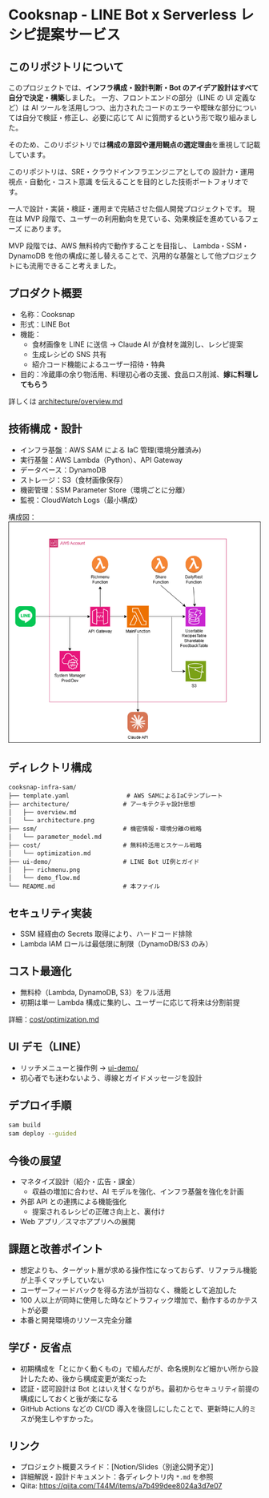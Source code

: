 # Cooksnap - LINE Bot x Serverless レシピ提案サービス

## このリポジトリについて

このプロジェクトでは、**インフラ構成・設計判断・Bot のアイデア設計はすべて自分で決定・構築**しました。
一方、フロントエンドの部分（LINE の UI 定義など）は AI ツールを活用しつつ、出力されたコードのエラーや曖昧な部分については自分で検証・修正し、必要に応じて AI に質問するという形で取り組みました。

そのため、このリポジトリでは**構成の意図や運用観点の選定理由**を重視して記載しています。

このリポジトリは、SRE・クラウドインフラエンジニアとしての
設計力・運用視点・自動化・コスト意識 を伝えることを目的とした技術ポートフォリオです。

一人で設計・実装・検証・運用まで完結させた個人開発プロジェクトです。
現在は MVP 段階で、ユーザーの利用動向を見ている、効果検証を進めているフェーズ にあります。

MVP 段階では、AWS 無料枠内で動作することを目指し、
Lambda・SSM・DynamoDB を他の構成に差し替えることで、汎用的な基盤として他プロジェクトにも流用できること考えました。

## プロダクト概要

- 名称：Cooksnap
- 形式：LINE Bot
- 機能：
  - 食材画像を LINE に送信 → Claude AI が食材を識別し、レシピ提案
  - 生成レシピの SNS 共有
  - 紹介コード機能によるユーザー招待・特典
- 目的：冷蔵庫の余り物活用、料理初心者の支援、食品ロス削減、**嫁に料理してもらう**

詳しくは [architecture/overview.md](architecture/overview.md)

## 技術構成・設計

- インフラ基盤：AWS SAM による IaC 管理(環境分離済み)
- 実行基盤：AWS Lambda（Python）、API Gateway
- データベース：DynamoDB
- ストレージ：S3（食材画像保存）
- 機密管理：SSM Parameter Store（環境ごとに分離）
- 監視：CloudWatch Logs（最小構成）

構成図：![構成図](architecture/architecture.png)

## ディレクトリ構成

```
cooksnap-infra-sam/
├── template.yaml                # AWS SAMによるIaCテンプレート
├── architecture/               # アーキテクチャ設計思想
│   ├── overview.md
│   └── architecture.png
├── ssm/                        # 機密情報・環境分離の戦略
│   └── parameter_model.md
├── cost/                       # 無料枠活用とスケール戦略
│   └── optimization.md
├── ui-demo/                    # LINE Bot UI例とガイド
│   ├── richmenu.png
│   └── demo_flow.md
└── README.md                   # 本ファイル
```

## セキュリティ実装

- SSM 経経由の Secrets 取得により、ハードコード排除
- Lambda IAM ロールは最低限に制限（DynamoDB/S3 のみ）

## コスト最適化

- 無料枠（Lambda, DynamoDB, S3）をフル活用
- 初期は単一 Lambda 構成に集約し、ユーザーに応じて将来は分割前提

詳細：[cost/optimization.md](cost/optimization.md)

## UI デモ（LINE）

- リッチメニューと操作例 → [ui-demo/](ui-demo/)
- 初心者でも迷わないよう、導線とガイドメッセージを設計

## デプロイ手順

```bash
sam build
sam deploy --guided
```

## 今後の展望

- マネタイズ設計（紹介・広告・課金）
  - 収益の増加に合わせ、AI モデルを強化、インフラ基盤を強化を計画
- 外部 API との連携による機能強化
  - 提案されるレシピの正確さ向上と、裏付け
- Web アプリ／スマホアプリへの展開

## 課題と改善ポイント

- 想定よりも、ターゲット層が求める操作性になっておらず、リファラル機能が上手くマッチしていない
- ユーザーフィードバックを得る方法が当初なく、機能として追加した
- 100 人以上が同時に使用した時などトラフィック増加で、動作するのかテストが必要
- 本番と開発環境のリソース完全分離

## 学び・反省点

- 初期構成を「とにかく動くもの」で組んだが、命名規則など細かい所から設計したため、後から構成変更が楽だった
- 認証・認可設計は Bot とはいえ甘くなりがち。最初からセキュリティ前提の構成にしておくと後が楽になる
- GitHub Actions などの CI/CD 導入を後回しにしたことで、更新時に人的ミスが発生しやすかった。

## リンク

- プロジェクト概要スライド：[Notion/Slides（別途公開予定）]
- 詳細解説・設計ドキュメント：各ディレクトリ内 `*.md` を参照
- Qiita: https://qiita.com/T44M/items/a7b499dee8024a3d7e07
